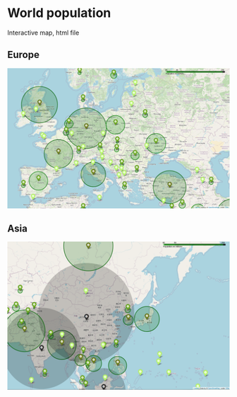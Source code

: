# **World population**

Interactive map, html file

## Europe
![image](/example/europe_map.png)

## Asia
![image](/example/asia_map.png)